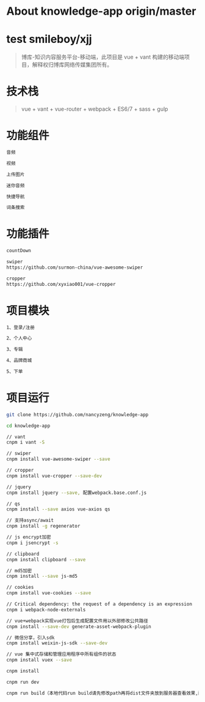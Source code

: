 # About knowledge-app origin/master
# test smileboy/xjj

> 博库-知识内容服务平台-移动端，此项目是 vue + vant 构建的移动端项目，解释权归博库网络传媒集团所有。

# 技术栈

> vue + vant + vue-router + webpack + ES6/7 + sass + gulp

# 功能组件

``` bash
音频

视频

上传图片

迷你音频

快捷导航

词条搜索
```

# 功能插件

``` bash
countDown

swiper
https://github.com/surmon-china/vue-awesome-swiper

cropper
https://github.com/xyxiao001/vue-cropper
```

# 项目模块

``` bash
1、登录/注册

2、个人中心

3、专辑

4、品牌商城

5、下单
```

# 项目运行

``` bash
git clone https://github.com/nancyzeng/knowledge-app

cd knowledge-app

// vant
cnpm i vant -S

// swiper
cnpm install vue-awesome-swiper --save

// cropper
cnpm install vue-cropper --save-dev

// jquery
cnpm install jquery --save, 配置webpack.base.conf.js

// qs
cnpm install --save axios vue-axios qs 

// 支持async/await
cnpm install -g regenerator

// js encrypt加密
cnpm i jsencrypt -s

// clipboard
cnpm install clipboard --save

// md5加密
cnpm install --save js-md5

// cookies
cnpm install vue-cookies --save

// Critical dependency: the request of a dependency is an expression
cnpm i webpack-node-externals

// vue+webpack实现vue打包后生成配置文件用以外部修改公共路径
cnpm install --save-dev generate-asset-webpack-plugin

// 微信分享，引入sdk
cnpm install weixin-js-sdk --save-dev

// vue 集中式存储和管理应用程序中所有组件的状态
cnpm install vuex --save

cnpm install

cnpm run dev

cnpm run build（本地代码run build请先修改path再将dist文件夹放到服务器查看效果,配置webpack.prod.conf.js - util.js - config/index.js）
```
